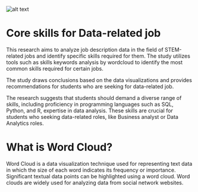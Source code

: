 ![alt text]([https://github.com/[username]/[reponame]/blob/[branch]/image.jpg?raw=true](https://github.com/Iriswu55555/wordcloud/blob/main/Data_Analyst_skills.png))



# Core skills for Data-related job

This research aims to analyze job description data in the field of STEM-related jobs and identify specific skills required for them. The study utilizes tools such as skills keywords analysis by wordcloud to identify the most common skills required for certain jobs.

The study draws conclusions based on the data visualizations and provides recommendations for students who are seeking for data-related job. 

The research suggests that students should demand a diverse range of skills, including proficiency in programming languages such as SQL, Python, and R, expertise in data analysis. These skills are crucial for students who seeking data-related roles, like Business analyst or Data Analytics roles.


# What is Word Cloud?

Word Cloud is a data visualization technique used for representing text data in which the size of each word indicates its frequency or importance. Significant textual data points can be highlighted using a word cloud. Word clouds are widely used for analyzing data from social network websites. 

